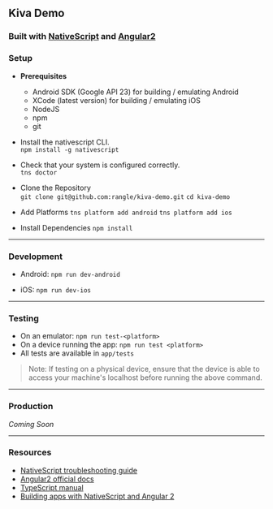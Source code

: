 ## Kiva Demo
### Built with [NativeScript](https://www.nativescript.org/) and [Angular2](https://angular.io/)

### Setup
* __Prerequisites__
  * Android SDK (Google API 23) for building / emulating Android
  * XCode (latest version) for building / emulating iOS
  * NodeJS
  * npm
  * git

* Install the nativescript CLI.  
`npm install -g nativescript`  

* Check that your system is configured correctly.  
`tns doctor`  

* Clone the Repository  
`git clone git@github.com:rangle/kiva-demo.git` 
`cd kiva-demo` 

* Add Platforms
`tns platform add android` 
`tns platform add ios` 

* Install Dependencies
`npm install`

---

### Development
* Android: `npm run dev-android` 

* iOS: `npm run dev-ios`  

---

### Testing
* On an emulator: `npm run test-<platform>`
* On a device running the app: `npm run test <platform>`
* All tests are available in `app/tests`
> Note: If testing on a physical device, ensure that the device is able to access your machine's localhost before running the above command.

---

### Production
_Coming Soon_

___

### Resources
* [NativeScript troubleshooting guide](http://docs.nativescript.org/start/troubleshooting)
* [Angular2 official docs](https://angular.io/docs/ts/latest/)
* [TypeScript manual](https://www.typescriptlang.org/docs/tutorial.html)
* [Building apps with NativeScript and Angular 2](https://tjvantoll.github.io/nativescript-angular-guide/)

